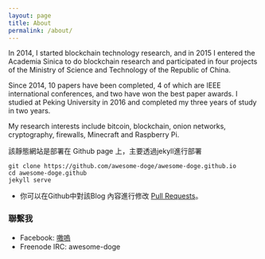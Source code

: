 ```yaml
---
layout: page
title: About
permalink: /about/
---
```


In 2014, I started blockchain technology research, and in 2015 I entered the Academia Sinica to do blockchain research and participated in four projects of the Ministry of Science and Technology of the Republic of China.

Since 2014, 10 papers have been completed, 4 of which are IEEE international conferences, and two have won the best paper awards. I studied at Peking University in 2016 and completed my three years of study in two years.

My research interests include bitcoin, blockchain, onion networks, cryptography, firewalls, Minecraft and Raspberry Pi.

該靜態網站是部署在 Github page 上，主要透過jekyll進行部署
```
git clone https://github.com/awesome-doge/awesome-doge.github.io
cd awesome-doge.github
jekyll serve
```

- 你可以在Github中對該Blog 內容進行修改 [Pull Requests](https://github.com/awesome-doge/awesome-doge.github.io/pulls)。

### 聯繫我

- Facebook: <a href="https://www.facebook.com/dogewwoww">嗷嗚</a>
- Freenode IRC: awesome-doge

